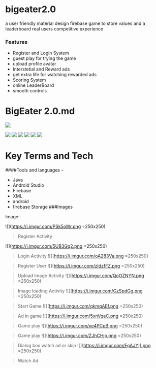 # bigeater2.0
a user friendly material design firebase game to store values and a leaderboard real users competitive experience 
### Features

- Register and Login System
- guest play for trying the game
- upload profile avatar
- Interstetial and Reward ads
- get extra life for watching rewarded ads
- Scoring System
- online LeaderBoard
-	smooth controls
# BigEater 2.0.md

![](https://play-lh.googleusercontent.com/pf73akQJHIypOH-ytR9L5LezVFb841Ig8ozEkR3NtqM0aEQOcq-yvReW1fpL3tFUd35a=w240-h480-rw)

![](https://img.shields.io/github/stars/pandao/editor.md.svg) ![](https://img.shields.io/github/forks/pandao/editor.md.svg) ![](https://img.shields.io/github/tag/pandao/editor.md.svg) ![](https://img.shields.io/github/release/pandao/editor.md.svg) ![](https://img.shields.io/github/issues/pandao/editor.md.svg) ![](https://img.shields.io/bower/v/editor.md.svg)




 Key Terms and Tech
=============

####Tools and languages -

- Java
- Android Studio
- Firebase
- XML
- android
- firebase Storage
###Images

Image:

![](https://i.imgur.com/PSk5oWr.png =250x250)

> Register Activity

![](https://i.imgur.com/5UB3Gq2.png =250x250)

> Login Activity
![](https://i.imgur.com/oA283Va.png =250x250)

> Register User
![](https://i.imgur.com/zldzfFZ.png =250x250)

> Upload Image Activity
![](https://i.imgur.com/QoOZNYN.png =250x250)

> Image loading Activity
![](https://i.imgur.com/GzSpdGg.png =250x250)

> Start Game
![](https://i.imgur.com/qkmqAEf.png =250x250)

> Ad in game
![](https://i.imgur.com/5xnVqaC.png =250x250)

> Game play
![](https://i.imgur.com/xe4PCpB.png =250x250)

> Game play
![](https://i.imgur.com/ZJhCHjp.png =250x250)

> Dialog box watch ad or skip
![](https://i.imgur.com/FgAJYj1.png =250x250)

> Watch Ad
